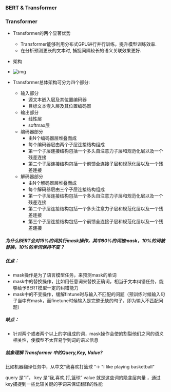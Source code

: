 ### BERT & Transformer

### Transformer

- Transformer的两个显著优势
  - Transformer能够利用分布式GPU进行并行训练，提升模型训练效率.     
  - 在分析预测更长的文本时, 捕捉间隔较长的语义关联效果更好.   
- 架构
- ![img](http://121.199.45.168:8001/img/4.png)

- Transformer总体架构可分为四个部分:
  - 输入部分
    - 源文本嵌入层及其位置编码器
    - 目标文本嵌入层及其位置编码器
  - 输出部分
    - 线性层
    - softmax层
  - 编码器部分
    - 由N个编码器层堆叠而成
    - 每个编码器层由两个子层连接结构组成
    - 第一个子层连接结构包括一个多头自注意力子层和规范化层以及一个残差连接
    - 第二个子层连接结构包括一个前馈全连接子层和规范化层以及一个残差连接
  - 解码器部分
    - 由N个解码器层堆叠而成
    - 每个解码器层由三个子层连接结构组成
    - 第一个子层连接结构包括一个多头自注意力子层和规范化层以及一个残差连接
    - 第二个子层连接结构包括一个多头注意力子层和规范化层以及一个残差连接
    - 第三个子层连接结构包括一个前馈全连接子层和规范化层以及一个残差连接

##### 为什么BERT会对15%的词执行mask操作，其中80%的词被mask，10%的词被替换，10%的单词保持不变？

##### 优点：

- mask操作是为了语言模型任务，来预测mask的单词
- mask中的替换操作，比如用任意词来替换正确词，相当于文本纠错任务，能够给予BERT模型一定的纠错能力
- mask中的不变操作，缓解fintune时与输入不匹配的问题（预训练时候输入句子当中有mask，而finetune时候输入是完整无缺的句子，即为输入不匹配问题）

##### 缺点：

- 针对两个或者两个以上的字组成的词，mask操作会使的割裂他们之间的语义相关性，使模型不太容易学到词的语义信息

##### 抽象理解 Transformer 中的Query,Key, Value?

比如机器翻译任务中，从中文“我喜欢打篮球 ”$\rightarrow$ "I like playing basketball"

query 是“I”， key 是“我,喜欢,打,篮球” value 就是这些词的隐含层向量 ，通过key捕捉到一些比较关键的字词来保证翻译的性能